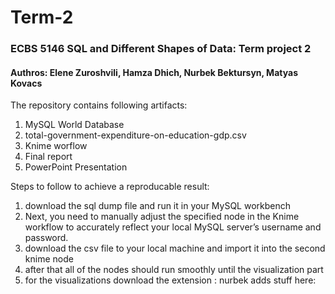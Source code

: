 # Term-2
### ECBS 5146 SQL and Different Shapes of Data: Term project 2
#### Authros: Elene Zuroshvili, Hamza Dhich, Nurbek Bektursyn, Matyas Kovacs

The repository contains following artifacts:
1. MySQL World Database 
2. total-government-expenditure-on-education-gdp.csv
3. Knime worflow
4. Final report
5. PowerPoint Presentation

Steps to follow to achieve a reproducable result:

1. download the sql dump file and run it in your MySQL workbench
2. Next, you need to manually adjust the specified node in the Knime workflow to accurately reflect your local MySQL server’s username and password.
3. download the csv file to your local machine and import it into the second knime node
5. after that all of the nodes should run smoothly until the visualization part
6. for the visualizations download the extension : nurbek adds stuff here: 
